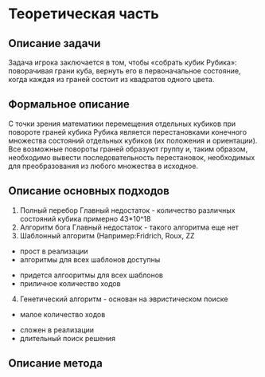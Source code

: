 # Теоретическая часть

## Описание задачи
  Задача игрока заключается в том, чтобы «собрать кубик Рубика»: поворачивая грани куба, вернуть его в первоначальное состояние, когда каждая из граней состоит из квадратов одного цвета.
  
## Формальное описание
  С точки зрения математики перемещения отдельных кубиков при повороте граней кубика Рубика является перестановками конечного множества состояний отдельных кубиков (их положения и ориентации). Все возможные повороты граней образуют группу и, таким образом, необходимо вывести последовательность перестановок, необходимых для преобразования из любого множества в исходное.
  
## Описание основных подходов

1. Полный перебор
  Главный недостаток - количество различных состояний кубика примерно 43*10^18
2. Алгоритм бога
  Главный недостаток - такого алгоритма еще нет
3. Шаблонный алгоритм (Например:Fridrich, Roux, ZZ
  + прост в реализации
  + алгоритмы для всех шаблонов доступны
  - придется алгооритмы для всех шаблонов
  - приличное количество ходов
4. Генетический алгоритм - основан на эвристическом поиске
  + малое количество ходов
  - сложен в реализации
  - длительный поиск решения
  
## Описание метода
